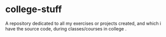 # college-stuff
A repository dedicated to all my exercises or projects created, and which i have the source code, during classes/courses in college .
